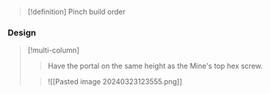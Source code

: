 >[!definition] Pinch build order
### Design
>[!multi-column]
>>Have the portal on the same height as the Mine's top hex screw.
>
>>![[Pasted image 20240323123555.png]]